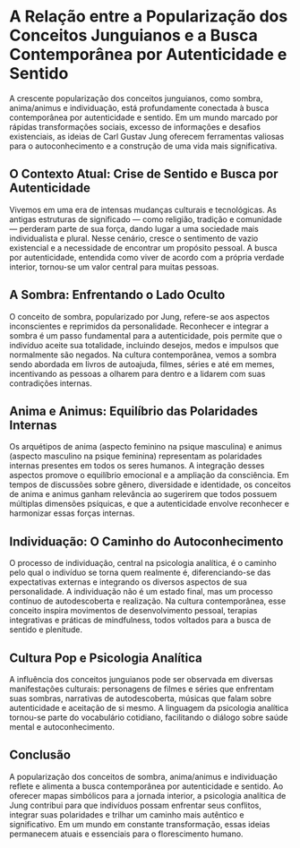 
# A Relação entre a Popularização dos Conceitos Junguianos e a Busca Contemporânea por Autenticidade e Sentido

A crescente popularização dos conceitos junguianos, como sombra, anima/animus e individuação, está profundamente conectada à busca contemporânea por autenticidade e sentido. Em um mundo marcado por rápidas transformações sociais, excesso de informações e desafios existenciais, as ideias de Carl Gustav Jung oferecem ferramentas valiosas para o autoconhecimento e a construção de uma vida mais significativa.

## O Contexto Atual: Crise de Sentido e Busca por Autenticidade

Vivemos em uma era de intensas mudanças culturais e tecnológicas. As antigas estruturas de significado — como religião, tradição e comunidade — perderam parte de sua força, dando lugar a uma sociedade mais individualista e plural. Nesse cenário, cresce o sentimento de vazio existencial e a necessidade de encontrar um propósito pessoal. A busca por autenticidade, entendida como viver de acordo com a própria verdade interior, tornou-se um valor central para muitas pessoas.

## A Sombra: Enfrentando o Lado Oculto

O conceito de sombra, popularizado por Jung, refere-se aos aspectos inconscientes e reprimidos da personalidade. Reconhecer e integrar a sombra é um passo fundamental para a autenticidade, pois permite que o indivíduo aceite sua totalidade, incluindo desejos, medos e impulsos que normalmente são negados. Na cultura contemporânea, vemos a sombra sendo abordada em livros de autoajuda, filmes, séries e até em memes, incentivando as pessoas a olharem para dentro e a lidarem com suas contradições internas.

## Anima e Animus: Equilíbrio das Polaridades Internas

Os arquétipos de anima (aspecto feminino na psique masculina) e animus (aspecto masculino na psique feminina) representam as polaridades internas presentes em todos os seres humanos. A integração desses aspectos promove o equilíbrio emocional e a ampliação da consciência. Em tempos de discussões sobre gênero, diversidade e identidade, os conceitos de anima e animus ganham relevância ao sugerirem que todos possuem múltiplas dimensões psíquicas, e que a autenticidade envolve reconhecer e harmonizar essas forças internas.

## Individuação: O Caminho do Autoconhecimento

O processo de individuação, central na psicologia analítica, é o caminho pelo qual o indivíduo se torna quem realmente é, diferenciando-se das expectativas externas e integrando os diversos aspectos de sua personalidade. A individuação não é um estado final, mas um processo contínuo de autodescoberta e realização. Na cultura contemporânea, esse conceito inspira movimentos de desenvolvimento pessoal, terapias integrativas e práticas de mindfulness, todos voltados para a busca de sentido e plenitude.

## Cultura Pop e Psicologia Analítica

A influência dos conceitos junguianos pode ser observada em diversas manifestações culturais: personagens de filmes e séries que enfrentam suas sombras, narrativas de autodescoberta, músicas que falam sobre autenticidade e aceitação de si mesmo. A linguagem da psicologia analítica tornou-se parte do vocabulário cotidiano, facilitando o diálogo sobre saúde mental e autoconhecimento.

## Conclusão

A popularização dos conceitos de sombra, anima/animus e individuação reflete e alimenta a busca contemporânea por autenticidade e sentido. Ao oferecer mapas simbólicos para a jornada interior, a psicologia analítica de Jung contribui para que indivíduos possam enfrentar seus conflitos, integrar suas polaridades e trilhar um caminho mais autêntico e significativo. Em um mundo em constante transformação, essas ideias permanecem atuais e essenciais para o florescimento humano.
```
